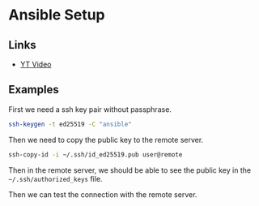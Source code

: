 
# Ansible Setup

## Links

- [YT Video](https://www.youtube.com/watch?v=-Q4T9wLsvOQ&list=PLT98CRl2KxKEUHie1m24-wkyHpEsa4Y70&index=2)

## Examples

First we need a ssh key pair without passphrase.

```bash
ssh-keygen -t ed25519 -C "ansible"
```

Then we need to copy the public key to the remote server.

```bash
ssh-copy-id -i ~/.ssh/id_ed25519.pub user@remote
```

Then in the remote server, we should be able to see the public key in the `~/.ssh/authorized_keys` file.

Then we can test the connection with the remote server.




### 